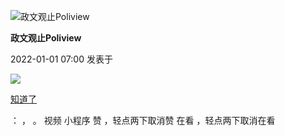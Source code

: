 

![政文观止Poliview](/images/31/1.png)

**政文观止Poliview**

2022-01-01 07:00 发表于

![](/images/31/2.png)

[知道了](javascript:;)

： ， 。 视频 小程序 赞 ，轻点两下取消赞 在看 ，轻点两下取消在看

